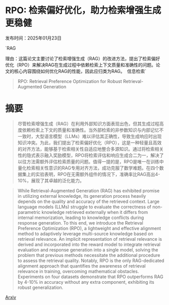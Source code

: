 # RPO: 检索偏好优化，助力检索增强生成更稳健

发布时间：2025年01月23日

`RAG

理由：这篇论文主要讨论了检索增强生成（RAG）的改进方法，提出了检索偏好优化（RPO）来解决RAG在生成过程中依赖检索上下文质量和准确性的问题。论文的核心内容围绕如何优化RAG的性能，因此应归类为RAG。` `信息检索`

> RPO: Retrieval Preference Optimization for Robust Retrieval-Augmented Generation

# 摘要

> 尽管检索增强生成（RAG）在利用外部知识方面表现出色，但其生成过程高度依赖检索上下文的质量和准确性。当外部检索的非参数知识与内部记忆不一致时，大型语言模型（LLMs）难以评估其正确性，导致生成响应时出现知识冲突。为此，我们提出了检索偏好优化（RPO），这是一种轻量且高效的对齐方法，能够基于检索相关性自适应地整合多源知识。通过将检索相关性的隐式表示融入奖励模型，RPO将检索评估和响应生成合二为一，解决了以往方法需额外评估检索质量的问题。值得一提的是，RPO是唯一在训练中量化检索相关性意识的RAG专用对齐方法，成功克服了数学难题。在四个数据集上的实验表明，RPO在无需额外组件的情况下，准确率比RAG高出4-10%，展现了其卓越的泛化能力。

> While Retrieval-Augmented Generation (RAG) has exhibited promise in utilizing external knowledge, its generation process heavily depends on the quality and accuracy of the retrieved context. Large language models (LLMs) struggle to evaluate the correctness of non-parametric knowledge retrieved externally when it differs from internal memorization, leading to knowledge conflicts during response generation. To this end, we introduce the Retrieval Preference Optimization (RPO), a lightweight and effective alignment method to adaptively leverage multi-source knowledge based on retrieval relevance. An implicit representation of retrieval relevance is derived and incorporated into the reward model to integrate retrieval evaluation and response generation into a single model, solving the problem that previous methods necessitate the additional procedure to assess the retrieval quality. Notably, RPO is the only RAG-dedicated alignment approach that quantifies the awareness of retrieval relevance in training, overcoming mathematical obstacles. Experiments on four datasets demonstrate that RPO outperforms RAG by 4-10% in accuracy without any extra component, exhibiting its robust generalization.

[Arxiv](https://arxiv.org/abs/2501.13726)